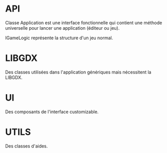 # API

Classe Application est une interface fonctionnelle qui contient
une méthode universelle pour lancer une application (éditeur ou jeu).

IGameLogic représente la structure d'un jeu normal.

# LIBGDX

Des classes utilisées dans l'application génériques mais
nécessitent la LIBGDX.

# UI

Des composants de l'interface customizable.

# UTILS

Des classes d'aides.
